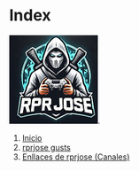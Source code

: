# Index
![text alternatiu](Imatges/rprjose.jpeg).

1. [Inicio](https://github.com/rprjosexd/rpr)
2. [rprjose gusts](gustsrprjose.md)
3. [Enllaces de rprjose (Canales)](Canalesrprjose)
